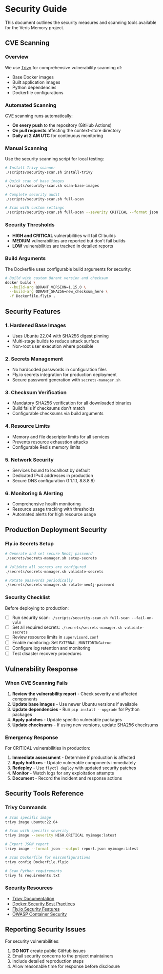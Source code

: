 # Security Guide

This document outlines the security measures and scanning tools available for the Veris Memory project.

## CVE Scanning

### Overview

We use [Trivy](https://trivy.dev/) for comprehensive vulnerability scanning of:

- Base Docker images
- Built application images
- Python dependencies
- Dockerfile configurations

### Automated Scanning

CVE scanning runs automatically:

- **On every push** to the repository (GitHub Actions)
- **On pull requests** affecting the context-store directory
- **Daily at 2 AM UTC** for continuous monitoring

### Manual Scanning

Use the security scanning script for local testing:

```bash
# Install Trivy scanner
./scripts/security-scan.sh install-trivy

# Quick scan of base images
./scripts/security-scan.sh scan-base-images

# Complete security audit
./scripts/security-scan.sh full-scan

# Scan with custom settings
./scripts/security-scan.sh full-scan --severity CRITICAL --format json --output security-report.json
```

### Security Thresholds

- **HIGH and CRITICAL** vulnerabilities will fail CI builds
- **MEDIUM** vulnerabilities are reported but don't fail builds
- **LOW** vulnerabilities are tracked in detailed reports

### Build Arguments

The Dockerfile uses configurable build arguments for security:

```bash
# Build with custom Qdrant version and checksum
docker build \
  --build-arg QDRANT_VERSION=1.15.0 \
  --build-arg QDRANT_SHA256=new_checksum_here \
  -f Dockerfile.flyio .
```

## Security Features

### 1. Hardened Base Images

- Uses Ubuntu 22.04 with SHA256 digest pinning
- Multi-stage builds to reduce attack surface
- Non-root user execution where possible

### 2. Secrets Management

- No hardcoded passwords in configuration files
- Fly.io secrets integration for production deployment
- Secure password generation with `secrets-manager.sh`

### 3. Checksum Verification

- Mandatory SHA256 verification for all downloaded binaries
- Build fails if checksums don't match
- Configurable checksums via build arguments

### 4. Resource Limits

- Memory and file descriptor limits for all services
- Prevents resource exhaustion attacks
- Configurable Redis memory limits

### 5. Network Security

- Services bound to localhost by default
- Dedicated IPv4 addresses in production
- Secure DNS configuration (1.1.1.1, 8.8.8.8)

### 6. Monitoring & Alerting

- Comprehensive health monitoring
- Resource usage tracking with thresholds
- Automated alerts for high resource usage

## Production Deployment Security

### Fly.io Secrets Setup

```bash
# Generate and set secure Neo4j password
./secrets/secrets-manager.sh setup-secrets

# Validate all secrets are configured
./secrets/secrets-manager.sh validate-secrets

# Rotate passwords periodically
./secrets/secrets-manager.sh rotate-neo4j-password
```

### Security Checklist

Before deploying to production:

- [ ] Run security scan: `./scripts/security-scan.sh full-scan --fail-on-vuln`
- [ ] Set all required secrets: `./secrets/secrets-manager.sh validate-secrets`
- [ ] Review resource limits in `supervisord.conf`
- [ ] Enable monitoring: Set `EXTERNAL_MONITORING=true`
- [ ] Configure log retention and monitoring
- [ ] Test disaster recovery procedures

## Vulnerability Response

### When CVE Scanning Fails

1. **Review the vulnerability report** - Check severity and affected components
2. **Update base images** - Use newer Ubuntu versions if available
3. **Update dependencies** - Run `pip install --upgrade` for Python packages
4. **Apply patches** - Update specific vulnerable packages
5. **Update checksums** - If using new versions, update SHA256 checksums

### Emergency Response

For CRITICAL vulnerabilities in production:

1. **Immediate assessment** - Determine if production is affected
2. **Apply hotfixes** - Update vulnerable components immediately
3. **Redeploy** - Use `flyctl deploy` with updated security patches
4. **Monitor** - Watch logs for any exploitation attempts
5. **Document** - Record the incident and response actions

## Security Tools Reference

### Trivy Commands

```bash
# Scan specific image
trivy image ubuntu:22.04

# Scan with specific severity
trivy image --severity HIGH,CRITICAL myimage:latest

# Export JSON report
trivy image --format json --output report.json myimage:latest

# Scan Dockerfile for misconfigurations
trivy config Dockerfile.flyio

# Scan Python requirements
trivy fs requirements.txt
```

### Security Resources

- [Trivy Documentation](https://aquasecurity.github.io/trivy/)
- [Docker Security Best Practices](https://docs.docker.com/develop/security-best-practices/)
- [Fly.io Security Features](https://fly.io/docs/security/)
- [OWASP Container Security](https://owasp.org/www-project-container-security/)

## Reporting Security Issues

For security vulnerabilities:

1. **DO NOT** create public GitHub issues
2. Email security concerns to the project maintainers
3. Include detailed reproduction steps
4. Allow reasonable time for response before disclosure
